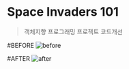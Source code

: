 # Space Invaders 101

>객체지향 프로그래밍 프로젝트 코드개선

#BEFORE
![before](https://user-images.githubusercontent.com/26926312/33845088-9fef769c-dee5-11e7-8036-fc366ec7c582.png)

#AFTER
![after](https://user-images.githubusercontent.com/26926312/33845093-a211187c-dee5-11e7-8260-cb4eca5fd147.png)



